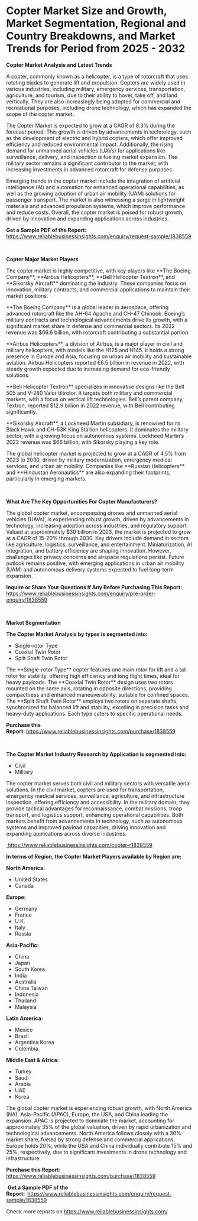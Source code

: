 <p><h1>Copter Market Size and Growth, Market Segmentation, Regional and Country Breakdowns, and Market Trends for Period from 2025 -  2032</h1></p><p><strong>Copter Market Analysis and Latest Trends</strong></p>
<p><p>A copter, commonly known as a helicopter, is a type of rotorcraft that uses rotating blades to generate lift and propulsion. Copters are widely used in various industries, including military, emergency services, transportation, agriculture, and tourism, due to their ability to hover, take off, and land vertically. They are also increasingly being adopted for commercial and recreational purposes, including drone technology, which has expanded the scope of the copter market.</p><p>The Copter Market is expected to grow at a CAGR of 8.3% during the forecast period. This growth is driven by advancements in technology, such as the development of electric and hybrid copters, which offer improved efficiency and reduced environmental impact. Additionally, the rising demand for unmanned aerial vehicles (UAVs) for applications like surveillance, delivery, and inspection is fueling market expansion. The military sector remains a significant contributor to the market, with increasing investments in advanced rotorcraft for defense purposes.</p><p>Emerging trends in the copter market include the integration of artificial intelligence (AI) and automation for enhanced operational capabilities, as well as the growing adoption of urban air mobility (UAM) solutions for passenger transport. The market is also witnessing a surge in lightweight materials and advanced propulsion systems, which improve performance and reduce costs. Overall, the copter market is poised for robust growth, driven by innovation and expanding applications across industries.</p></p>
<p><strong>Get a Sample PDF of the Report:&nbsp;</strong> <a href="https://www.reliablebusinessinsights.com/enquiry/request-sample/1838559?utm_campaign=57&utm_medium=2&utm_source=Github&utm_content=ia&utm_term=23012025&utm_id=copter">https://www.reliablebusinessinsights.com/enquiry/request-sample/1838559</a></p>
<p>&nbsp;</p>
<p><strong>Copter Major Market Players</strong></p>
<p><p>The copter market is highly competitive, with key players like **The Boeing Company**, **Airbus Helicopters**, **Bell Helicopter Textron**, and **Sikorsky Aircraft** dominating the industry. These companies focus on innovation, military contracts, and commercial applications to maintain their market positions.</p><p>**The Boeing Company** is a global leader in aerospace, offering advanced rotorcraft like the AH-64 Apache and CH-47 Chinook. Boeing’s military contracts and technological advancements drive its growth, with a significant market share in defense and commercial sectors. Its 2022 revenue was $66.6 billion, with rotorcraft contributing a substantial portion.</p><p>**Airbus Helicopters**, a division of Airbus, is a major player in civil and military helicopters, with models like the H125 and H145. It holds a strong presence in Europe and Asia, focusing on urban air mobility and sustainable aviation. Airbus Helicopters reported €6.5 billion in revenue in 2022, with steady growth expected due to increasing demand for eco-friendly solutions.</p><p>**Bell Helicopter Textron** specializes in innovative designs like the Bell 505 and V-280 Valor tiltrotor. It targets both military and commercial markets, with a focus on vertical lift technologies. Bell’s parent company, Textron, reported $12.9 billion in 2022 revenue, with Bell contributing significantly.</p><p>**Sikorsky Aircraft**, a Lockheed Martin subsidiary, is renowned for its Black Hawk and CH-53K King Stallion helicopters. It dominates the military sector, with a growing focus on autonomous systems. Lockheed Martin’s 2022 revenue was $66 billion, with Sikorsky playing a key role.</p><p>The global helicopter market is projected to grow at a CAGR of 4.5% from 2023 to 2030, driven by military modernization, emergency medical services, and urban air mobility. Companies like **Russian Helicopters** and **Hindustan Aeronautics** are also expanding their footprints, particularly in emerging markets.</p></p>
<p>&nbsp;</p>
<p><strong>What Are The Key Opportunities For Copter Manufacturers?</strong></p>
<p><p>The global copter market, encompassing drones and unmanned aerial vehicles (UAVs), is experiencing robust growth, driven by advancements in technology, increasing adoption across industries, and regulatory support. Valued at approximately $30 billion in 2023, the market is projected to grow at a CAGR of 15-20% through 2030. Key drivers include demand in sectors like agriculture, logistics, surveillance, and entertainment. Miniaturization, AI integration, and battery efficiency are shaping innovation. However, challenges like privacy concerns and airspace regulations persist. Future outlook remains positive, with emerging applications in urban air mobility (UAM) and autonomous delivery systems expected to fuel long-term expansion.</p></p>
<p><strong>Inquire or Share Your Questions If Any Before Purchasing This Report:</strong> <a href="https://www.reliablebusinessinsights.com/enquiry/pre-order-enquiry/1838559?utm_campaign=57&utm_medium=2&utm_source=Github&utm_content=ia&utm_term=23012025&utm_id=copter">https://www.reliablebusinessinsights.com/enquiry/pre-order-enquiry/1838559</a></p>
<p>&nbsp;</p>
<p><strong>Market Segmentation</strong></p>
<p><strong>The Copter Market Analysis by types is segmented into:</strong></p>
<p><ul><li>Single-rotor Type</li><li>Coaxial Twin Rotor</li><li>Split Shaft Twin Rotor</li></ul></p>
<p><p>The **Single-rotor Type** copter features one main rotor for lift and a tail rotor for stability, offering high efficiency and long flight times, ideal for heavy payloads. The **Coaxial Twin Rotor** design uses two rotors mounted on the same axis, rotating in opposite directions, providing compactness and enhanced maneuverability, suitable for confined spaces. The **Split Shaft Twin Rotor** employs two rotors on separate shafts, synchronized for balanced lift and stability, excelling in precision tasks and heavy-duty applications. Each type caters to specific operational needs.</p></p>
<p><strong>Purchase this Report:&nbsp;</strong><a href="https://www.reliablebusinessinsights.com/purchase/1838559?utm_campaign=57&utm_medium=2&utm_source=Github&utm_content=ia&utm_term=23012025&utm_id=copter">https://www.reliablebusinessinsights.com/purchase/1838559</a></p>
<p>&nbsp;</p>
<p><strong>The Copter Market Industry Research by Application is segmented into:</strong></p>
<p><ul><li>Civil</li><li>Military</li></ul></p>
<p><p>The copter market serves both civil and military sectors with versatile aerial solutions. In the civil market, copters are used for transportation, emergency medical services, surveillance, agriculture, and infrastructure inspection, offering efficiency and accessibility. In the military domain, they provide tactical advantages for reconnaissance, combat missions, troop transport, and logistics support, enhancing operational capabilities. Both markets benefit from advancements in technology, such as autonomous systems and improved payload capacities, driving innovation and expanding applications across diverse industries.</p></p>
<p><a href="https://www.reliablebusinessinsights.com/copter-r1838559?utm_campaign=57&utm_medium=2&utm_source=Github&utm_content=ia&utm_term=23012025&utm_id=copter">&nbsp;https://www.reliablebusinessinsights.com/copter-r1838559</a></p>
<p><strong>In terms of Region, the Copter Market Players available by Region are:</strong></p>
<p>
    <p> <strong> North America: </strong>
        <ul>
            <li>United States</li>
            <li>Canada</li>
        </ul>
        </p> 
    <p> <strong> Europe: </strong>
        <ul>
            <li>Germany</li>
            <li>France</li>
            <li>U.K.</li>
            <li>Italy</li>
            <li>Russia</li>
        </ul>
        </p> 
    <p> <strong> Asia-Pacific: </strong>
        <ul>
            <li>China</li>
            <li>Japan</li>
            <li>South Korea</li>
            <li>India</li>
            <li>Australia</li>
            <li>China Taiwan</li>
            <li>Indonesia</li>
            <li>Thailand</li>
            <li>Malaysia</li>
        </ul>
        </p> 
    <p> <strong> Latin America: </strong>
        <ul>
            <li>Mexico</li>
            <li>Brazil</li>
            <li>Argentina Korea</li>
            <li>Colombia</li>
        </ul>
        </p> 
    <p> <strong> Middle East & Africa: </strong>
        <ul>
            <li>Turkey</li>
            <li>Saudi</li>
            <li>Arabia</li>
            <li>UAE</li>
            <li>Korea</li>
        </ul>
    </p>
    </p>
<p><p>The global copter market is experiencing robust growth, with North America (NA), Asia-Pacific (APAC), Europe, the USA, and China leading the expansion. APAC is projected to dominate the market, accounting for approximately 35% of the global valuation, driven by rapid urbanization and technological advancements. North America follows closely with a 30% market share, fueled by strong defense and commercial applications. Europe holds 20%, while the USA and China individually contribute 15% and 25%, respectively, due to significant investments in drone technology and infrastructure.</p></p>
<p><strong>Purchase this Report: </strong><a href="https://www.reliablebusinessinsights.com/purchase/1838559?utm_campaign=57&utm_medium=2&utm_source=Github&utm_content=ia&utm_term=23012025&utm_id=copter">https://www.reliablebusinessinsights.com/purchase/1838559</a></p>
<p>&nbsp;<strong>Get a Sample PDF of the Report:&nbsp;&nbsp;</strong><a href="https://www.reliablebusinessinsights.com/enquiry/request-sample/1838559?utm_campaign=57&utm_medium=2&utm_source=Github&utm_content=ia&utm_term=23012025&utm_id=copter">https://www.reliablebusinessinsights.com/enquiry/request-sample/1838559</a></p>
<p><strong></strong></p>
<p>Check more reports on <a href="https://www.reliablebusinessinsights.com/?utm_campaign=57&utm_medium=2&utm_source=Github&utm_content=ia&utm_term=23012025&utm_id=copter">https://www.reliablebusinessinsights.com/</a></p>